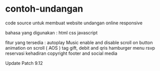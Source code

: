 # contoh-undangan
code source untuk membuat website undangan online responsive 

bahasa yang digunakan :
html
css
javascript

fitur yang tersedia :
autoplay Music
enable and disable scroll on button
animation on scroll ( AOS )
tag gift, debit and qris
hamburger menu
rsvp
reservasi kehadiran
copyright footer and social media

Update Patch 9.12